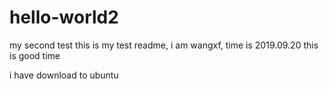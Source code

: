 # hello-world2
my second test
this is my test readme, i am wangxf, 
time is 2019.09.20
this is good time

i have download to ubuntu
